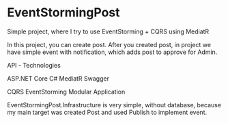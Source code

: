 # EventStormingPost
Simple project, where I try to use EventStorming + CQRS using MediatR

In this project, you can create post. 
After you created post, in project we have simple event with notification, which adds post to approve for Admin.




API - Technologies

ASP.NET Core
C#
MediatR
Swagger


CQRS
EventStorming
Modular Application


EventStormingPost.Infrastructure is very simple, without database, because my main target was created Post and used Publish to implement event.

